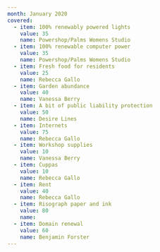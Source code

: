 ```yaml
---
month: January 2020
covered:
  - item: 100% renewably powered lights
    value: 35
    name: Powershop/Palms Womens Studio
  - item: 100% renewable computer power
    value: 35
    name: Powershop/Palms Womens Studio
  - item: Fresh food for residents
    value: 25
    name: Rebecca Gallo
  - item: Garden abundance
    value: 40
    name: Vanessa Berry
  - item: A bit of public liability protection
    value: 50
    name: Desire Lines
  - item: Internets
    value: 75
    name: Rebecca Gallo
  - item: Workshop supplies
    value: 10
    name: Vanessa Berry
  - item: Cuppas
    value: 10
    name: Rebecca Gallo
  - item: Rent
    value: 40
    name: Rebecca Gallo
  - item: Risograph paper and ink
    value: 80
    name: 
  - item: Domain renewal
    value: 60
    name: Benjamin Forster
---
```

